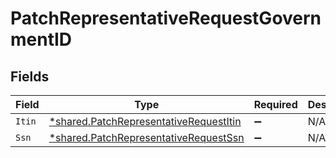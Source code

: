 # PatchRepresentativeRequestGovernmentID


## Fields

| Field                                                                                                  | Type                                                                                                   | Required                                                                                               | Description                                                                                            |
| ------------------------------------------------------------------------------------------------------ | ------------------------------------------------------------------------------------------------------ | ------------------------------------------------------------------------------------------------------ | ------------------------------------------------------------------------------------------------------ |
| `Itin`                                                                                                 | [*shared.PatchRepresentativeRequestItin](../../../pkg/models/shared/patchrepresentativerequestitin.md) | :heavy_minus_sign:                                                                                     | N/A                                                                                                    |
| `Ssn`                                                                                                  | [*shared.PatchRepresentativeRequestSsn](../../../pkg/models/shared/patchrepresentativerequestssn.md)   | :heavy_minus_sign:                                                                                     | N/A                                                                                                    |